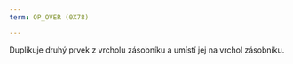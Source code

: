 ```yaml
---
term: OP_OVER (0X78)

---
```

Duplikuje druhý prvek z vrcholu zásobníku a umístí jej na vrchol zásobníku.